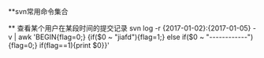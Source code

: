 **svn常用命令集合


** 查看某个用户在某段时间的提交记录
svn log -r {2017-01-02}:{2017-01-05} -v | awk 'BEGIN{flag=0;} {if($0 ~ "jiafd"){flag=1;} else if($0 ~ "------------") {flag=0;} if(flag==1){print $0}}'
